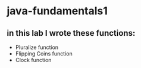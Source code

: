 # java-fundamentals1

## in this lab I wrote these functions:

- Pluralize function
- Flipping Coins function
- Clock function
